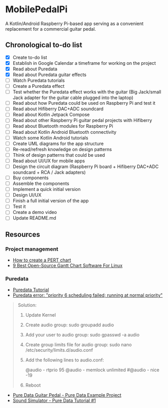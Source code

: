 # MobilePedalPi
A Kotlin/Android Raspberry Pi-based app serving as a convenient replacement for a commercial guitar pedal. 

## Chronological to-do list
- [X] Create to-do list
- [X] Establish in Google Calendar a timeframe for working on the project
- [X] Read about Puredata
- [X] Read about Puredata guitar effects
- [ ] Watch Puredata tutorials
- [ ] Create a Puredata effect
- [ ] Test whether the Puredata effect works with the guitar (Big Jack/small Jack adapter for the guitar cable plugged into the laptop)
- [ ] Read about how Puredata could be used on Raspberry Pi and test it
- [ ] Read about Hifiberry DAC+ADC soundcard
- [ ] Read about Kotlin Jetpack Compose
- [ ] Read about other Raspberry Pi guitar pedal projects with Hifiberry
- [ ] Read about Bluetooth modules for Raspberry Pi
- [ ] Read about Kotlin Android Bluetooth connectivity
- [ ] Watch some Kotlin Android tutorials
- [ ] Create UML diagrams for the app structure
- [ ] Re-read/refresh knowledge on design patterns
- [ ] Think of design patterns that could be used
- [ ] Read about UI/UX for mobile apps
- [ ] Design the circuit diagram (Raspberry Pi board + Hifiberry DAC+ADC soundcard + RCA / Jack adapters)
- [ ] Buy components
- [ ] Assemble the components
- [ ] Implement a quick initial version
- [ ] Design UI/UX
- [ ] Finish a full initial version of the app
- [ ] Test it
- [ ] Create a demo video
- [ ] Update README.md

## Resources

### Project management
- [How to create a PERT chart](https://asana.com/resources/pert-chart)
- [9 Best Open-Source Gantt Chart Software For Linux](https://itsfoss.com/open-source-gantt-chart/) 

### Puredata
- [Puredata Tutorial](https://puredata.info/docs/StartHere/)
- [Puredata error: "priority 6 scheduling failed; running at normal priority"](https://www.reddit.com/r/puredata/comments/88uwyo/installing_pd_for_linux_mint_18/)
> Solution:
>	1. Update Kernel    
>	2. Create audio group: sudo groupadd audio
>	3. Add your user to audio group: sudo gpasswd -a <username> audio
>	4. Create group limits file for audio group: sudo nano /etc/security/limits.d/audio.conf
>	5. Add the following lines to audio.conf:
>  
> 		@audio   -  rtprio     95
>		@audio   -  memlock    unlimited
>		#@audio   -  nice       -19
> 
>	6. Reboot
- [Pure Data Guitar Pedal - Pure Data Example Project](https://www.youtube.com/watch?v=DJCoOr4uHD4)
- [Sound Simulator - Pure Data Tutorial #1](https://www.youtube.com/watch?v=1o5Wasmd8yU)

